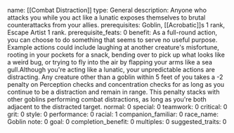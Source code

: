 name: [[Combat Distraction]]
type: General
description: Anyone who attacks you while you act like a lunatic exposes themselves to brutal counterattacks from your allies.
prerequisites: Goblin, [[Acrobatic]]s 1 rank, Escape Artist 1 rank.
prerequisite_feats: 0
benefit: As a full-round action, you can choose to do something that seems to serve no useful purpose. Example actions could include laughing at another creature's misfortune, rooting in your pockets for a snack, bending over to pick up what looks like a weird bug, or trying to fly into the air by flapping your arms like a sea gull.Although you're acting like a lunatic, your unpredictable actions are distracting. Any creature other than a goblin within 5 feet of you takes a -2 penalty on Perception checks and concentration checks for as long as you continue to be a distraction and remain in range. This penalty stacks with other goblins performing combat distractions, as long as you're both adjacent to the distracted target.
normal: 0
special: 0
teamwork: 0
critical: 0
grit: 0
style: 0
performance: 0
racial: 1
companion_familiar: 0
race_name: Goblin
note: 0
goal: 0
completion_benefit: 0
multiples: 0
suggested_traits: 0
